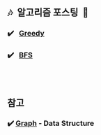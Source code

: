 ## 🎶 &nbsp;알고리즘 포스팅&nbsp; 🎵
### ✔️ &nbsp; [Greedy](https://gngsn.tistory.com/34)
### ✔️ &nbsp; [BFS](https://gngsn.tistory.com/36)

### ㅤ
## 참고


### ✔️ [Graph](https://gngsn.tistory.com/35) - Data Structure
